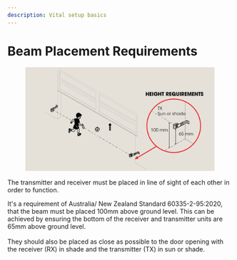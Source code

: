```yaml
---
description: Vital setup basics
---
```


# Beam Placement Requirements

<figure><img src="../.gitbook/assets/Mount Brackets@4x.png" alt=""><figcaption></figcaption></figure>

The transmitter and receiver must be placed in line of sight of each other in order to function.

It's a requirement of Australia/ New Zealand Standard 60335-2-95:2020, that the beam must be placed 100mm above ground level. This can be achieved by ensuring the bottom of the receiver and transmitter units are 65mm above ground level. \
\
They should also be placed as close as possible to the door opening with the receiver (RX) in shade and the transmitter (TX) in sun or shade.
